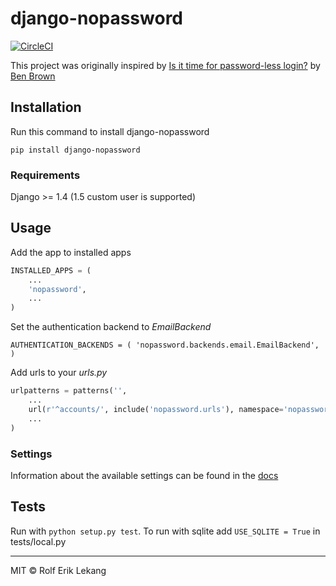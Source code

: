 # django-nopassword
[![CircleCI](https://circleci.com/gh/relekang/django-nopassword.svg?style=svg)](https://circleci.com/gh/relekang/django-nopassword)

This project was originally inspired by [Is it time for password-less login?](http://notes.xoxco.com/post/27999787765/is-it-time-for-password-less-login) by [Ben Brown](http://twitter.com/benbrown)

## Installation
Run this command to install django-nopassword

    pip install django-nopassword

### Requirements
Django >= 1.4 (1.5 custom user is supported)

## Usage
Add the app to installed apps

```python
INSTALLED_APPS = (
    ...
    'nopassword',
    ...
)
```

Set the authentication backend to *EmailBackend*

    AUTHENTICATION_BACKENDS = ( 'nopassword.backends.email.EmailBackend', )

Add urls to your *urls.py*

```python
urlpatterns = patterns('',
    ...
    url(r'^accounts/', include('nopassword.urls'), namespace='nopassword'),
    ...
)
```

### Settings
Information about the available settings can be found in the [docs](http://django-nopassword.readthedocs.org/en/latest/#settings)

## Tests
Run with `python setup.py test`.
To run with sqlite add `USE_SQLITE = True` in tests/local.py

--------
MIT © Rolf Erik Lekang
